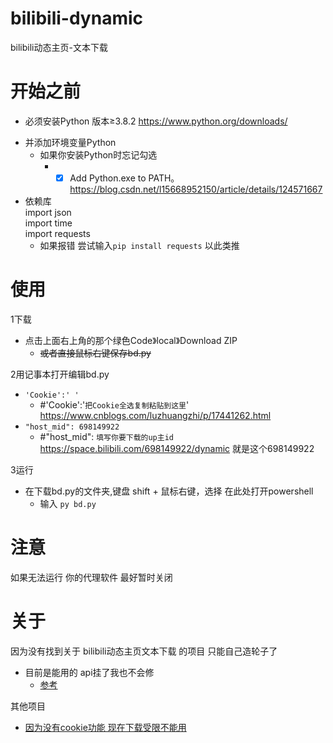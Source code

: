 # bilibili-dynamic
bilibili动态主页-文本下载
# 开始之前
- 必须安装Python 版本≥3.8.2 https://www.python.org/downloads/
* 并添加环境变量Python
  * 如果你安装Python时忘记勾选
    * - [x] Add Python.exe to PATH。 https://blog.csdn.net/l15668952150/article/details/124571667
* 依赖库  
    import json  
    import time  
    import requests  
    * 如果报错 尝试输入`pip install requests` 以此类推

# 使用
1下载
* 点击上面右上角的那个绿色Code》local》Download ZIP
  * ~~或者直接鼠标右键保存bd.py~~
    
2用记事本打开编辑bd.py
* `'Cookie':' '`
  * #'Cookie':'`把Cookie全选复制粘贴到这里`'  https://www.cnblogs.com/luzhuangzhi/p/17441262.html
* `"host_mid": 698149922`
    * #"host_mid": `填写你要下载的up主id`  https://space.bilibili.com/698149922/dynamic 就是这个698149922

3运行
 * 在下载bd.py的文件夹,键盘 shift + 鼠标右键，选择 在此处打开powershell
   * 输入 `py bd.py`

# 注意
如果无法运行 你的代理软件 最好暂时关闭

# 关于
因为没有找到关于 bilibili动态主页文本下载 的项目 只能自己造轮子了 
* 目前是能用的 api挂了我也不会修  
  * [参考](https://www.cnblogs.com/qiao39gs/p/18179662)

其他项目  
* [因为没有cookie功能 现在下载受限不能用](https://github.com/Haocen2004/BilibiliGetDynamics)  

  
